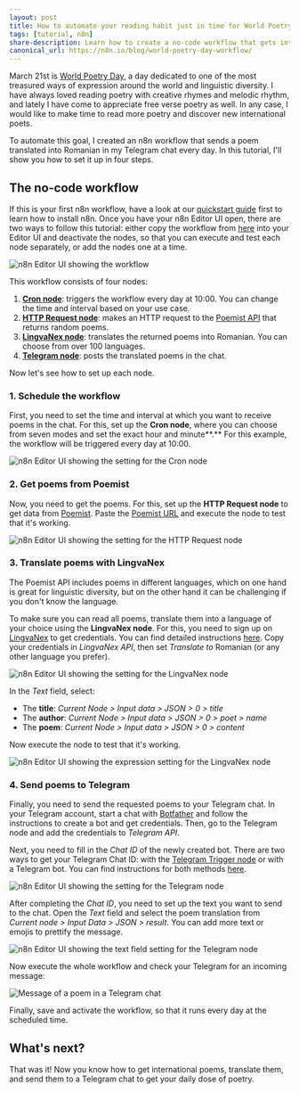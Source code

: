 ```yaml
---
layout: post
title: How to automate your reading habit just in time for World Poetry Day
tags: [tutorial, n8n]
share-description: Learn how to create a no-code workflow that gets international poems, translates them into one language, and sends you a poem in Telegram every day.
canonical_url: https://n8n.io/blog/world-poetry-day-workflow/
---
```


March 21st is [World Poetry Day](https://www.un.org/en/observances/world-poetry-day), a day dedicated to one of the most treasured ways of expression around the world and linguistic diversity. I have always loved reading poetry with creative rhymes and melodic rhythm, and lately I have come to appreciate free verse poetry as well. In any case, I would like to make time to read more poetry and discover new international poets.

To automate this goal, I created an n8n workflow that sends a poem translated into Romanian in my Telegram chat every day. In this tutorial, I'll show you how to set it up in four steps.


## The no-code workflow

If this is your first n8n workflow, have a look at our [quickstart guide](https://docs.n8n.io/getting-started/quickstart.html) first to learn how to install n8n. Once you have your n8n Editor UI open, there are two ways to follow this tutorial: either copy the workflow from [here](https://n8n.io/workflows/975) into your Editor UI and deactivate the nodes, so that you can execute and test each node separately, or add the nodes one at a time.

![n8n Editor UI showing the workflow](https://lh4.googleusercontent.com/hK9r8CV6evcNaPzrTq-0KczIRvjbZWGDn3PDJzA1ZgnyX5DT_Gm4QR6LaK9iekbifXvLI00oq04_gdTAO12GzZz7Bp2BO7H-u_VkaP6gDE_BX2N4OH8SGdP4l7w4HLKWar-xjazP)


This workflow consists of four nodes:

1.  [**Cron node**](https://docs.n8n.io/nodes/n8n-nodes-base.cron/): triggers the workflow every day at 10:00. You can change the time and interval based on your use case.
2.  [**HTTP Request node**](https://docs.n8n.io/nodes/n8n-nodes-base.httpRequest/): makes an HTTP request to the [Poemist API](https://www.poemist.com/api/v1/randompoems) that returns random poems.
3.  [**LingvaNex node**](https://docs.n8n.io/nodes/n8n-nodes-base.lingvaNex/): translates the returned poems into Romanian. You can choose from over 100 languages.
4.  [**Telegram node**](https://docs.n8n.io/nodes/n8n-nodes-base.telegram/): posts the translated poems in the chat.

Now let's see how to set up each node.

### 1\. Schedule the workflow

First, you need to set the time and interval at which you want to receive poems in the chat. For this, set up the **Cron node**, where you can choose from seven modes and set the exact hour and minute**.** For this example, the workflow will be triggered every day at 10:00.

![n8n Editor UI showing the setting for the Cron node](https://lh6.googleusercontent.com/hNquM3fL3pJn-LnjvXBYDg2VPTWjO1KtHkmdt-WbpRIQy8w2jmCcNDhCuZ-lKtIq0VY3AABhLt8CGrcr6vruayAZ5l71-MvoE3yz6yHAFZ1RdIro89rEHlBt7b9zmQW1A8ydMNOr)


### 2\. Get poems from Poemist

Now, you need to get the poems. For this, set up the **HTTP Request node** to get data from [Poemist](https://www.poemist.com/). Paste the [Poemist URL](https://www.poemist.com/api/v1/randompoems) and execute the node to test that it's working.

![n8n Editor UI showing the setting for the HTTP Request node](https://lh3.googleusercontent.com/j09KrCZMQ53LjjtBMN1Rd6X5rWFjhLFQCFW-AcKIvxdQY_WlC7v1rLLmZUoSt9dsbzwaeUK5u_SS_2W2QfdisISJS7-b6c6JzCipNLE5I5xDqrCSEwPNJknfoie_Nr2246OFGWT9)

### 3\. Translate poems with LingvaNex

The Poemist API includes poems in different languages, which on one hand is great for linguistic diversity, but on the other hand it can be challenging if you don't know the language.

To make sure you can read all poems, translate them into a language of your choice using the **LingvaNex node**. For this, you need to sign up on [LingvaNex](https://lingvanex.com/registration/) to get credentials. You can find detailed instructions [here](https://docs.n8n.io/credentials/lingvaNex/). Copy your credentials in *LingvaNex API*, then set *Translate to* Romanian (or any other language you prefer).

![n8n Editor UI showing the setting for the LingvaNex node](https://lh5.googleusercontent.com/dzicYRHYyuKfKGcAL66sArOwXQBPUo1DfgiFobnFDMSSwM-oCun1dPNEJvQQ4M-LL2-kk0sSUasSPPY3hsZtJXgy20gh129p7aH5BLtTXmfagJOCRQv2XOaCAEHHWnE-UIrKDH05)

In the *Text* field, select:

-   The **title**: *Current Node > Input data > JSON > 0 > title*
-   The **author**: *Current Node > Input data > JSON > 0 > poet > name*
-   The **poem**: *Current Node > Input data > JSON > 0 > content*

Now execute the node to test that it's working.

![n8n Editor UI showing the expression setting for the LingvaNex node](https://lh6.googleusercontent.com/w1vkcpm0TVsFh3Jds0nNJp4kINVdSIYbTKVa2ALX6_8_mEykiUG7TDlGMy669tpFicfEQ4nvFLbOwo5Bdb6BGEJgpIJTPoQbnGGWiDrpu0myQuq3PW8itAQY2fPBpH-Op1I4s0wY)

### 4\. Send poems to Telegram

Finally, you need to send the requested poems to your Telegram chat. In your Telegram account, start a chat with [Botfather](https://telegram.me/BotFather) and follow the instructions to create a bot and get credentials. Then, go to the Telegram node and add the credentials to *Telegram API*.

Next, you need to fill in the *Chat ID* of the newly created bot. There are two ways to get your Telegram Chat ID: with the [Telegram Trigger node](https://docs.n8n.io/nodes/n8n-nodes-base.telegram/#faqs) or with a Telegram bot. You can find instructions for both methods [here](https://docs.n8n.io/credentials/telegram/).

![n8n Editor UI showing the setting for the Telegram node](https://lh6.googleusercontent.com/OmCU1qVKJ50mkimz8SZWmHaZKDKeOxzzxgLNSMI9IkeDxC8YPunmLou2XjOpgsJ0JwhKBrj6IzwRm1eQEPm9_nZiSAXo6BNyZEabbcBLWZtXXdXiS4e_OwP01Gc-fHcC5EYk9McW)

After completing the *Chat ID*, you need to set up the text you want to send to the chat. Open the *Text* field and select the poem translation from *Current node > Input Data > JSON > result*. You can add more text or emojis to prettify the message.

![n8n Editor UI showing the text field setting for the Telegram node](https://lh5.googleusercontent.com/bWPOA6V5R1sigS_FJcBwtX_3Me5_n_W0kHqFelHCwh2lFJj8dS7g2Qm5TCV6kCQpR4mXzbokNRkUMSBxNUlSmNVDBKqCzGZbZ4826Rs5Bn7qNbgWQ45_JewFWu8aboTxn5oJvScl)

Now execute the whole workflow and check your Telegram for an incoming message:

![Message of a poem in a Telegram chat](https://n8n.io/blog/content/images/2021/03/chris-montgomery-smgTvepind4-unsplash-1.jpg)

Finally, save and activate the workflow, so that it runs every day at the scheduled time.

## What's next?

That was it! Now you know how to get international poems, translate them, and send them to a Telegram chat to get your daily dose of poetry.